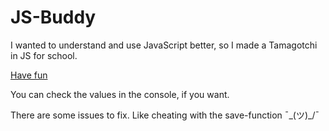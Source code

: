 # JS-Buddy
I wanted to understand and use JavaScript better, so I made a Tamagotchi in JS for school.

[Have fun](https://www.digezz.ch/projekte/js-buddy/)

You can check the values in the console, if you want.

There are some issues to fix. Like cheating with the save-function ¯\_(ツ)_/¯
